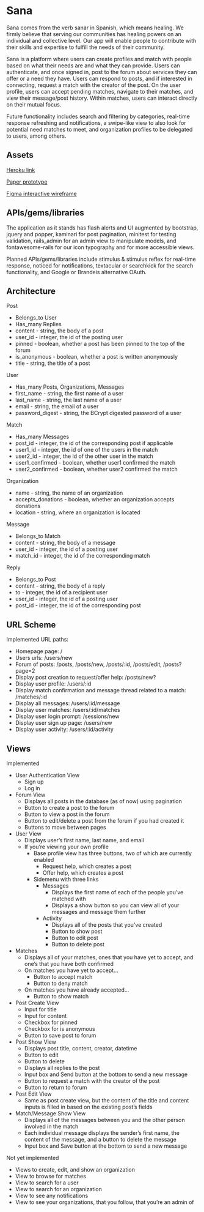 # Sana
Sana comes from the verb sanar in Spanish, which means healing. We firmly believe that serving our communities has healing powers on an individual and collective level. Our app will enable people to contribute with their skills and expertise to fulfill the needs of their community. 

Sana is a platform where users can create profiles and match with people based on what their needs are and what they can provide. Users can authenticate, and once signed in, post to the forum about services they can offer or a need they have. Users can respond to posts, and if interested in connecting, request a match with the creator of the post. On the user profile, users can accept pending matches, navigate to their matches, and view their message/post history. Within matches, users can interact directly on their mutual focus. 

Future functionality includes search and filtering by categories, real-time response refreshing and notifications, a swipe-like view to also look for potential need matches to meet, and organization profiles to be delegated to users, among others. 

## Assets
[Heroku link](http://sana-app.herokuapp.com/)

[Paper prototype](https://github.com/SanaTeam/sana/blob/main/public/paper_prototypes.pdf)

[Figma interactive wireframe](https://www.figma.com/proto/mFxItAbMhLuY8SrB0KFrXL/Wireframe?node-id=4%3A301&scaling=min-zoom)

## APIs/gems/libraries
The application as it stands has flash alerts and UI augmented by bootstrap, jquery and popper, kaminari for post pagination, minitest for testing validation, rails_admin for an admin view to manipulate models, and fontawesome-rails for our icon typography and for more accessible views. 

Planned APIs/gems/libraries include stimulus & stimulus reflex for real-time response, noticed for notifications, textacular or searchkick for the search functionality, and Google or Brandeis alternative OAuth.

## Architecture
Post
* Belongs_to User
* Has_many Replies
* content - string, the body of a post
* user_id - integer, the id of the posting user
* pinned - boolean, whether a post has been pinned to the top of the forum
* is_anonymous - boolean, whether a post is written anonymously
* title - string, the title of a post
  
User
* Has_many Posts, Organizations, Messages
* first_name - string, the first name of a user
* last_name - string, the last name of a user
* email - string, the email of a user
* password_digest - string, the BCrypt digested password of a user
  
Match
* Has_many Messages
* post_id - integer, the id of the corresponding post if applicable
* user1_id - integer, the id of one of the users in the match
* user2_id - integer, the id of the other user in the match
* user1_confirmed - boolean, whether user1 confirmed the match
* user2_confirmed - boolean, whether user2 confirmed the match
  
Organization
* name - string, the name of an organization
* accepts_donations - boolean, whether an organization accepts donations
* location - string, where an organization is located

Message
* Belongs_to Match
* content - string, the body of a message
* user_id - integer, the id of a posting user
* match_id - integer, the id of the corresponding match
  
Reply
* Belongs_to Post
* content - string, the body of a reply
* to - integer, the id of a recipient user
* user_id - integer, the id of a posting user
* post_id - integer, the id of the corresponding post


## URL Scheme
Implemented URL paths:

* Homepage page: /
* Users urls: /users/new
* Forum of posts: /posts, /posts/new, /posts/:id, /posts/edit, /posts?page=2 
* Display post creation to request/offer help: /posts/new? 
* Display user profile: /users/:id
* Display match confirmation and message thread related to a match: /matches/:id
* Display all messages: /users/:id/message
* Display user matches: /users/:id/matches
* Display user login prompt: /sessions/new
* Display user sign up page: /users/new
* Display user activity: /users/:id/activity

## Views
Implemented
* User Authentication View
  * Sign up
  * Log in
* Forum View
  * Displays all posts in the database (as of now) using pagination
  * Button to create a post to the forum
  * Button to view a post in the forum
  * Button to edit/delete a post from the forum if you had created it
  * Buttons to move between pages
* User View 
  * Displays user’s first name, last name, and email
  * If you’re viewing your own profile
    * Base profile view has three buttons, two of which are currently enabled
      * Request help, which creates a post
      * Offer help, which creates a post
    * Sidemenu with three links
      * Messages
        * Displays the first name of each of the people you’ve matched with
        * Displays a show button so you can view all of your messages and message them further
      * Activity
        * Displays all of the posts that you’ve created
        * Button to show post
        * Button to edit post
        * Button to delete post
* Matches
  * Displays all of your matches, ones that you have yet to accept, and one’s that you have both confirmed
  * On matches you have yet to accept…
    * Button to accept match
    * Button to deny match
  * On matches you have already accepted…
    * Button to show match
* Post Create View
  * Input for title
  * Input for content
  * Checkbox for pinned
  * Checkbox for is anonymous
  * Button to save post to forum
* Post Show View
  * Displays post title, content, creator, datetime
  * Button to edit
  * Button to delete
  * Displays all replies to the post
  * Input box and Send button at the bottom to send a new message
  * Button to request a match with the creator of the post
  * Button to return to forum
* Post Edit View
  * Same as post create view, but the content of the title and content inputs is filled in based on the existing post’s fields
* Match/Message Show View
  * Displays all of the messages between you and the other person involved in the match
  * Each individual message displays the sender’s first name, the content of the message, and a button to delete the message
  * Input box and Save button at the bottom to send a new message

Not yet implemented
* Views to create, edit, and show an organization
* View to browse for matches
* View to search for a user
* View to search for an organization
* View to see any notifications
* View to see your organizations, that you follow, that you’re an admin of